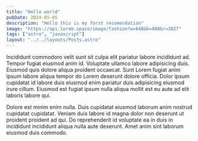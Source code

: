 ```yaml
---
title: "Hello world"
pubDate: 2024-05-05
description: "Hello this is my forst recomendation"
image: "https://api.lorem.space/image/fashion?w=640&h=480&r=3027"
tags: ["astro", "javascript"]
layout: "../../layouts/Posts.astro"
---
```


Incididunt commodoro velit sunt sit culpa elit pariatur labore incididunt ad. Tempor fugiat eiusmod anim id. Voluptate ullamco labore adipisicing duis. Eiusmod quis dolore aliqua proident occaecat.
Sunt Lorem fugiat anim ipsum labore aliqua tempor do Lorem deserunt dolore officia. Dolor ipsum cupidatat id labore duis eiusmod enim pariatur duis adipisicing eiusmod irure cillum. Eiusmod est fugiat ipsum nulla aliqua mollit est eu aute ad elit laboris labore qui.

Dolore est minim enim nulla. Duis cupidatat eiusmod laborum anim nostrud cupidatat cupidatat. Veniam duis labore id magna dolor non deserunt ut proident proident ad qui. Do reprehenderit id voluptate ea in duis in incididunt incididunt aliqua nulla aute deserunt. Amet anim sint laborum eiusmod duis commodo.
